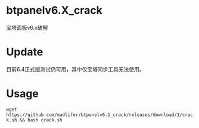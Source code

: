 # btpanelv6.X_crack
宝塔面板v6.x破解

# Update
目前6.4正式版测试仍可用，其中仅宝塔同步工具无法使用。

# Usage

`wget https://github.com/madlifer/btpanelv6.1_crack/releases/download/1/crack.sh && bash crack.sh`


